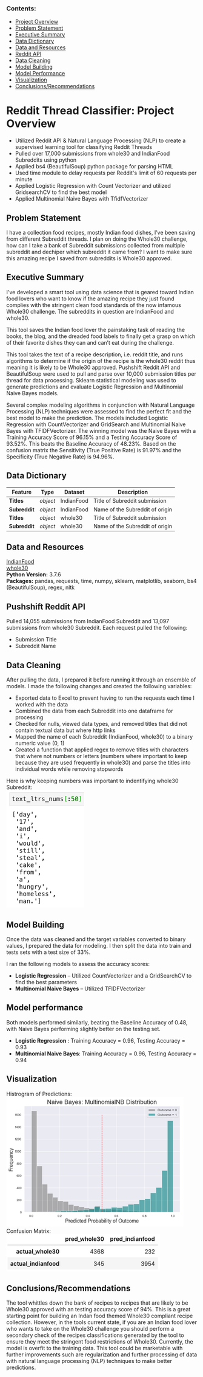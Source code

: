 ### Contents:
- [Project Overview](#Overview)
- [Problem Statement](#Problem-Statement)
- [Executive Summary](#Executive-Summary)
- [Data Dictionary](#Data-Dictionary)
- [Data and Resources](#Sources)
- [Reddit API](#API)
- [Data Cleaning](#Data-Cleaning)
- [Model Building](#Model-Building)
- [Model Performance](#Model-Performance)
- [Visualization](#Visualization)
- [Conclusions/Recommendations](#Conclusions/Recommendations)

<a id=Overview></a>
# Reddit Thread Classifier: Project Overview
* Utilized Reddit API & Natural Language Processing (NLP) to create a supervised learning tool for classifying Reddit Threads
* Pulled over 17,000 submissions from whole30 and IndianFood Subreddits using python 
* Applied bs4 (BeautifulSoup) python package for parsing HTML 
* Used time module to delay requests per Reddit's limit of 60 requests per minute
* Applied Logistic Regression with Count Vectorizer and utilized GridsearchCV to find the best model
* Applied Multinomial Naive Bayes with TfidfVectorizer

<a id=Problem Statement></a>
## Problem Statement

I have a collection food recipes, mostly Indian food dishes, I’ve been saving from different Subreddit threads.  I plan on doing the Whole30 challenge, how can I take a bank of Subreddit submissions collected from multiple subreddit and dechiper which subreddit it came from? I want to make sure this amazing recipe I saved from subreddits is Whole30 approved.

<a id=Executive Summary></a>
## Executive Summary

I've developed a smart tool using data science that is geared toward Indian food lovers who want to know if the amazing recipe they just found complies with the stringent clean food standards of the now infamous Whole30 challenge.  The subreddits in question are IndianFood and whole30.  

This tool saves the Indian food lover the painstaking task of reading the books, the blog, and the dreaded food labels to finally get a grasp on which of their favorite dishes they can and can’t eat during the challenge.

This tool takes the text of a recipe description, i.e. reddit title, and runs algorithms to determine if the origin of the recipe is the whole30 reddit thus meaning it is likely to be Whole30 approved. Pushshift Reddit API and BeautifulSoup were used to pull and parse over 10,000 submission titles per thread for data processing.  Sklearn statistical modeling was used to generate predictions and evaluate Logistic Regression and Multinomial Naive Bayes models. 

Several complex modeling algorithms in conjunction with Natural Language Processing (NLP) techniques were assessed to find the perfect fit and the best model to make the prediction. The models included Logistic Regression with CountVectorizer and GridSearch and Multinomial Naive Bayes with TFIDFVectorizer. The winning model was the Naive Bayes with a Training Accuracy Score of 96.15% and a Testing Accuracy Score of 93.52%. This beats the Baseline Accuracy of 48.23%. Based on the confusion matrix the Sensitivity (True Positive Rate) is 91.97% and the Specificity (True Negative Rate) is 94.96%.

<a id=Data Dictionary></a>
## Data Dictionary
|Feature|Type|Dataset|Description|
|---|---|---|---|
|**Titles**|*object*|IndianFood|Title of Subreddit submission|
|**Subreddit**|*object*|IndianFood|Name of the Subreddit of origin|
|**Titles**|*object*|whole30|Title of Subreddit submission|
|**Subreddit**|*object*|whole30|Name of the Subreddit of origin|

<a id=Sources></a>
## Data and Resources
[IndianFood](data/IndianFood.csv) <br>
[whole30](data/whole30.csv) <br>
**Python Version:** 3.7.6   
**Packages:** pandas, requests, time, numpy, sklearn, matplotlib, seaborn, bs4 (BeautifulSoup), regex, nltk     

<a id=API></a>
## Pushshift Reddit API
Pulled 14,055 submissions from IndianFood Subreddit and 13,097 submissions from whole30 Subreddit. Each request pulled the following:
*	Submission Title
*	Subreddit Name

<a id=Data Cleaning></a>
## Data Cleaning
After pulling the data, I prepared it before running it through an ensemble of models. I made the following changes and created the following variables:

*	Exported data to Excel to prevent having to run the requests each time I worked with the data
*	Combined the data from each Subreddit into one dataframe for processing
*	Checked for nulls, viewed data types, and removed titles that did not contain textual data but where http links
*	Mapped the name of each Subreddit (IndianFood, whole30) to a binary numeric value (0, 1)
*	Created a function that applied regex to remove titles with characters that where not numbers or letters (numbers where important to keep because they are used frequently in whole30) and parse the titles into individual words while removing stopwords

Here is why keeping numbers was important to indentifying whole30 Subreddit:<br>
![alt text](https://github.com/JonnaPander/DS_Food_Lovers_Reddit_Threads/blob/master/assets/ltr_num.png "Importance of Keeping Numbers")

<a id=Model Building></a>
## Model Building 
Once the data was cleaned and the target variables converted to binary values, I prepared the data for modeling. I then split the data into train and tests sets with a test size of 33%.   

I ran the following models to assess the accuracy scores:   
*	**Logistic Regression** – Utilized CountVectorizer and a GridSearchCV to find the best parameters
*	**Multinomial Naive Bayes** – Utilized TFIDFVectorizer 

<a id=Model Performance></a>
## Model performance
Both models performed similarly, beating the Baseline Accuracy of 0.48, with Naive Bayes performing slightly better on the testing set. 
*	**Logistic Regression** : Training Accuracy = 0.96, Testing Accuracy = 0.93
*	**Multinomial Naive Bayes**: Training Accuracy = 0.96, Testing Accuracy = 0.94

<a id=Visualization></a>
## Visualization
Histrogram of Predictions:<br>
![alt text](https://github.com/JonnaPander/DS_Food_Lovers_Reddit_Threads/blob/master/assets/HistOutcomes.png "Histogram of Outcomes")<br>
Confusion Matrix: <br>
![alt text](https://github.com/JonnaPander/DS_Food_Lovers_Reddit_Threads/blob/master/assets/Matrix.png "Confusion Matrix")

<a id=Conclusions/Recommendations></a>
## Conclusions/Recommendations
The tool whittles down the bank of recipes to recipes that are likely to be Whole30 approved with an testing accuracy score of 94%. This is a great starting point for building an Indan food themed Whole30 compliant recipe collection. However, in the tools current state, if you are an Indian food lover who wants to take on the Whole30 challenge you should perform a secondary check of the recipes classifications generated by the tool to ensure they meet the stringent food restrictions of Whole30. Currently, the model is overfit to the training data. This tool could be marketable with further improvements such are regularization and further processing of data with natural language processing (NLP) techniques to make better predictions.  

